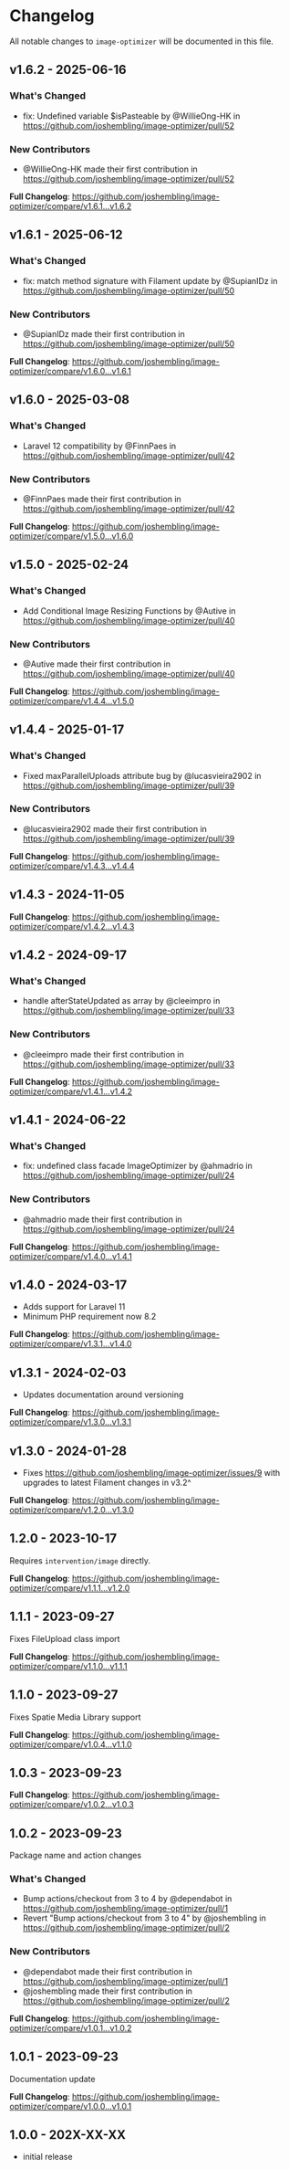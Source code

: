 # Changelog

All notable changes to `image-optimizer` will be documented in this file.

## v1.6.2 - 2025-06-16

### What's Changed

* fix: Undefined variable $isPasteable by @WillieOng-HK in https://github.com/joshembling/image-optimizer/pull/52

### New Contributors

* @WillieOng-HK made their first contribution in https://github.com/joshembling/image-optimizer/pull/52

**Full Changelog**: https://github.com/joshembling/image-optimizer/compare/v1.6.1...v1.6.2

## v1.6.1 - 2025-06-12

### What's Changed

* fix: match method signature with Filament update by @SupianIDz in https://github.com/joshembling/image-optimizer/pull/50

### New Contributors

* @SupianIDz made their first contribution in https://github.com/joshembling/image-optimizer/pull/50

**Full Changelog**: https://github.com/joshembling/image-optimizer/compare/v1.6.0...v1.6.1

## v1.6.0 - 2025-03-08

### What's Changed

* Laravel 12 compatibility by @FinnPaes in https://github.com/joshembling/image-optimizer/pull/42

### New Contributors

* @FinnPaes made their first contribution in https://github.com/joshembling/image-optimizer/pull/42

**Full Changelog**: https://github.com/joshembling/image-optimizer/compare/v1.5.0...v1.6.0

## v1.5.0 - 2025-02-24

### What's Changed

* Add Conditional Image Resizing Functions by @Autive in https://github.com/joshembling/image-optimizer/pull/40

### New Contributors

* @Autive made their first contribution in https://github.com/joshembling/image-optimizer/pull/40

**Full Changelog**: https://github.com/joshembling/image-optimizer/compare/v1.4.4...v1.5.0

## v1.4.4 - 2025-01-17

### What's Changed

* Fixed maxParallelUploads attribute bug by @lucasvieira2902 in https://github.com/joshembling/image-optimizer/pull/39

### New Contributors

* @lucasvieira2902 made their first contribution in https://github.com/joshembling/image-optimizer/pull/39

**Full Changelog**: https://github.com/joshembling/image-optimizer/compare/v1.4.3...v1.4.4

## v1.4.3 - 2024-11-05

**Full Changelog**: https://github.com/joshembling/image-optimizer/compare/v1.4.2...v1.4.3

## v1.4.2 - 2024-09-17

### What's Changed

* handle afterStateUpdated as array by @cleeimpro in https://github.com/joshembling/image-optimizer/pull/33

### New Contributors

* @cleeimpro made their first contribution in https://github.com/joshembling/image-optimizer/pull/33

**Full Changelog**: https://github.com/joshembling/image-optimizer/compare/v1.4.1...v1.4.2

## v1.4.1 - 2024-06-22

### What's Changed

* fix: undefined class facade ImageOptimizer by @ahmadrio in https://github.com/joshembling/image-optimizer/pull/24

### New Contributors

* @ahmadrio made their first contribution in https://github.com/joshembling/image-optimizer/pull/24

**Full Changelog**: https://github.com/joshembling/image-optimizer/compare/v1.4.0...v1.4.1

## v1.4.0 - 2024-03-17

- Adds support for Laravel 11
- Minimum PHP requirement now 8.2

**Full Changelog**: https://github.com/joshembling/image-optimizer/compare/v1.3.1...v1.4.0

## v1.3.1 - 2024-02-03

- Updates documentation around versioning

**Full Changelog**: https://github.com/joshembling/image-optimizer/compare/v1.3.0...v1.3.1

## v1.3.0 - 2024-01-28

- Fixes https://github.com/joshembling/image-optimizer/issues/9 with upgrades to latest Filament changes in v3.2^

**Full Changelog**: https://github.com/joshembling/image-optimizer/compare/v1.2.0...v1.3.0

## 1.2.0 - 2023-10-17

Requires `intervention/image` directly.

**Full Changelog**: https://github.com/joshembling/image-optimizer/compare/v1.1.1...v1.2.0

## 1.1.1 - 2023-09-27

Fixes FileUpload class import

**Full Changelog**: https://github.com/joshembling/image-optimizer/compare/v1.1.0...v1.1.1

## 1.1.0 - 2023-09-27

Fixes Spatie Media Library support

**Full Changelog**: https://github.com/joshembling/image-optimizer/compare/v1.0.4...v1.1.0

## 1.0.3 - 2023-09-23

**Full Changelog**: https://github.com/joshembling/image-optimizer/compare/v1.0.2...v1.0.3

## 1.0.2 - 2023-09-23

Package name and action changes

### What's Changed

- Bump actions/checkout from 3 to 4 by @dependabot in https://github.com/joshembling/image-optimizer/pull/1
- Revert "Bump actions/checkout from 3 to 4" by @joshembling in https://github.com/joshembling/image-optimizer/pull/2

### New Contributors

- @dependabot made their first contribution in https://github.com/joshembling/image-optimizer/pull/1
- @joshembling made their first contribution in https://github.com/joshembling/image-optimizer/pull/2

**Full Changelog**: https://github.com/joshembling/image-optimizer/compare/v1.0.1...v1.0.2

## 1.0.1 - 2023-09-23

Documentation update

**Full Changelog**: https://github.com/joshembling/image-optimizer/compare/v1.0.0...v1.0.1

## 1.0.0 - 202X-XX-XX

- initial release

